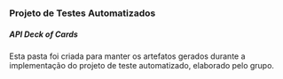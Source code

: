 ### Projeto de Testes Automatizados
##### API Deck of Cards

Esta pasta foi criada para manter os artefatos gerados durante a implementação do projeto de teste automatizado, elaborado pelo grupo.
